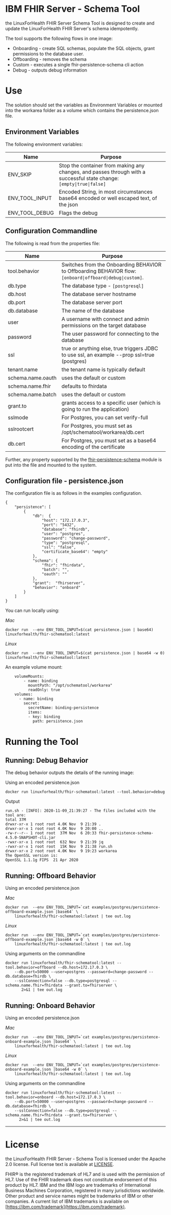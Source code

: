 # IBM FHIR Server - Schema Tool

the LinuxForHealth FHIR Server Schema Tool is designed to create and update the LinuxForHealth FHIR Server's schema idempotently.

The tool supports the following flows in one image: 

* Onboarding - create SQL schemas, populate the SQL objects, grant permissions to the database user.
* Offboarding - removes the schema
* Custom - executes a single fhir-persistence-schema cli action
* Debug - outputs debug information

# **Use**

The solution should set the variables as Environment Variables or mounted into the workarea folder as a volume which contains the persistence.json file.

## **Environment Variables**
The following environment variables:

| Name           | Purpose  |
|----------------|----------|
| ENV_SKIP       | Stop the container from making any changes, and passes through with a successful state change: `[empty\|true\|false]`|
| ENV_TOOL_INPUT | Encoded String, in most circumstances base64 encoded or well escaped text, of the json|
| ENV_TOOL_DEBUG | Flags the debug |

## Configuration Commandline
The following is read from the properties file:

| Name       | Purpose  |
|------------|----------|
| tool.behavior | Switches from the Onboarding BEHAVIOR to Offboarding BEHAVIOR flow: `[onboard\|offboard\|debug\|custom]`. |
| db.type | The database type - `[postgresql]` |
| db.host | The database server hostname|
| db.port | The database server port|
| db.database | The name of the database|
| user | A username with connect and admin permissions on the target database|
| password | The user password for connecting to the database|
| ssl | true or anything else, true triggers JDBC to use ssl, an example --prop ssl=true (postgres) |
| tenant.name | the tenant name is typically default |
| schema.name.oauth | uses the default or custom |
| schema.name.fhir | defaults to fhirdata |
| schema.name.batch | uses the default or custom |
| grant.to | grants access to a specific user (which is going to run the application) |
| sslmode | For Postgres, you can set verify-full |
| sslrootcert | For Postgres, you must set as /opt/schematool/workarea/db.cert |
| db.cert | For Postgres, you must set as a base64 encoding of the certificate |

Further, any property supported by the [fhir-persistence-schema](https://github.com/LinuxForHealth/FHIR/blob/main/fhir-persistence-schema/README.md) module is put into the file and mounted to the system.

## Configuration file - persistence.json
The configuration file is as follows in the examples configuration.

```
{
    "persistence": [
        {
            "db":  {
                "host": "172.17.0.3",
                "port": "5432",
                "database": "fhirdb",
                "user": "postgres",
                "password": "change-password",
                "type": "postgresql",
                "ssl": "false",
                "certificate_base64": "empty"
            },
            "schema": {
                "fhir": "fhirdata",
                "batch": "",
                "oauth": ""
            },
            "grant":  "fhirserver",
            "behavior": "onboard"
        }
    ]
}
```

You can run locally using: 

*Mac*

```
docker run  --env ENV_TOOL_INPUT=$(cat persistence.json | base64) linuxforhealth/fhir-schematool:latest
```

*Linux*

```
docker run  --env ENV_TOOL_INPUT=$(cat persistence.json | base64 -w 0) linuxforhealth/fhir-schematool:latest
```

An example volume mount: 

```
    volumeMounts:
        - name: binding
          mountPath: "/opt/schematool/workarea"
          readOnly: true
    volumes:
      - name: binding
        secret:
          secretName: binding-persistence
          items:
          - key: binding
            path: persistence.json
```

# Running the Tool

## Running: Debug Behavior

The debug behavior outputs the details of the running image:

Using an encoded persistence.json

``` shell
docker run linuxforhealth/fhir-schematool:latest --tool.behavior=debug
```

Output
```
run.sh - [INFO]: 2020-11-09_21:39:27 - The files included with the tool are:
total 37M
drwxr-xr-x 1 root root 4.0K Nov  9 21:39 .
drwxr-xr-x 1 root root 4.0K Nov  9 20:00 ..
-rw-r--r-- 1 root root  37M Nov  6 20:33 fhir-persistence-schema-4.5.0-SNAPSHOT-cli.jar
-rwxr-xr-x 1 root root  632 Nov  9 21:39 jq
-rwxr-xr-x 1 root root  15K Nov  9 21:38 run.sh
drwxr-xr-x 2 root root 4.0K Nov  9 19:23 workarea
The OpenSSL version is:
OpenSSL 1.1.1g FIPS  21 Apr 2020
```

## Running: Offboard Behavior

Using an encoded persistence.json

*Mac*

```
docker run  --env ENV_TOOL_INPUT=`cat examples/postgres/persistence-offboard-example.json |base64` \
    linuxforhealth/fhir-schematool:latest | tee out.log
```

*Linux*

```
docker run  --env ENV_TOOL_INPUT=`cat examples/postgres/persistence-offboard-example.json |base64 -w 0` \
    linuxforhealth/fhir-schematool:latest | tee out.log
```

Using arguments on the commandline

``` shell
docker run linuxforhealth/fhir-schematool:latest --tool.behavior=offboard --db.host=172.17.0.3 \
    --db.port=50000 --user=postgres --password=change-password --db.database=fhirdb \
    --sslConnection=false --db.type=postgresql --schema.name.fhir=fhirdata --grant.to=fhirserver \
       2>&1 | tee out.log
```

## Running: Onboard Behavior

Using an encoded persistence.json

*Mac*

```
docker run  --env ENV_TOOL_INPUT=`cat examples/postgres/persistence-onboard-example.json |base64` \
    linuxforhealth/fhir-schematool:latest | tee out.log
```

*Linux*

```
docker run  --env ENV_TOOL_INPUT=`cat examples/postgres/persistence-onboard-example.json |base64 -w 0` \
    linuxforhealth/fhir-schematool:latest | tee out.log
```

Using arguments on the commandline

``` shell
docker run linuxforhealth/fhir-schematool:latest --tool.behavior=onboard --db.host=172.17.0.3 \
    --db.port=50000 --user=postgres --password=change-password --db.database=fhirdb \
    --sslConnection=false --db.type=postgresql --schema.name.fhir=fhirdata --grant.to=fhirserver \
      2>&1 | tee out.log
```

************
# **License**

the LinuxForHealth FHIR Server - Schema Tool is licensed under the Apache 2.0 license. Full license text is available at [LICENSE](https://github.com/LinuxForHealth/FHIR/blob/main/LICENSE).

FHIR® is the registered trademark of HL7 and is used with the permission of HL7. Use of the FHIR trademark does not constitute endorsement of this product by HL7.
IBM and the IBM logo are trademarks of International Business Machines Corporation, registered in many jurisdictions worldwide. Other product and service names might be trademarks of IBM or other companies. A current list of IBM trademarks is available on [https://ibm.com/trademark](https://ibm.com/trademark).
